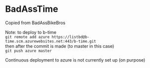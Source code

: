 # BadAssTime
Copied from BadAssBikeBros

Note: to deploy to b-time  
    `git remote add azure https://listbd@b-time.scm.azurewebsites.net:443/b-time.git`  
then after the commit is made (to master in this case)  
    `git push azure master`  

Continuous deployment to azure is not currently set up (on purpose)
